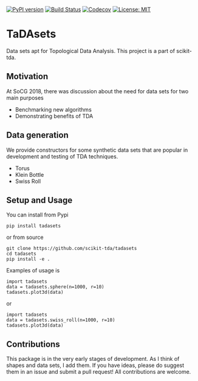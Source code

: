 [![PyPI version](https://badge.fury.io/py/tadasets.svg)](https://badge.fury.io/py/tadasets)
[![Build Status](https://travis-ci.org/scikit-tda/tadasets.svg?branch=master)](https://travis-ci.org/scikit-tda/tadasets)
[![Codecov](https://codecov.io/gh/scikit-tda/tadasets/branch/master/graph/badge.svg)](https://codecov.io/gh/scikit-tda/tadasets)
[![License: MIT](https://img.shields.io/badge/License-MIT-yellow.svg)](https://opensource.org/licenses/MIT)


# TaDAsets
Data sets apt for Topological Data Analysis. This project is a part of scikit-tda.

## Motivation

At SoCG 2018, there was discussion about the need for data sets for two main purposes
- Benchmarking new algorithms
- Demonstrating benefits of TDA

## Data generation

We provide constructors for some synthetic data sets that are popular in development and testing of TDA techniques.

* Torus
* Klein Bottle
* Swiss Roll

## Setup and Usage

You can install from Pypi
```
pip install tadasets
```

or from source

```
git clone https://github.com/scikit-tda/tadasets
cd tadasets
pip install -e .
```

Examples of usage is

```
import tadasets
data = tadasets.sphere(n=1000, r=10)
tadasets.plot3d(data)
```

or

```
import tadasets
data = tadasets.swiss_roll(n=1000, r=10)
tadasets.plot3d(data)
```

## Contributions

This package is in the very early stages of development. As I think of shapes and data sets, I add them.  If you have ideas, please do suggest them in an issue and submit a pull request! All contributions are welcome.
